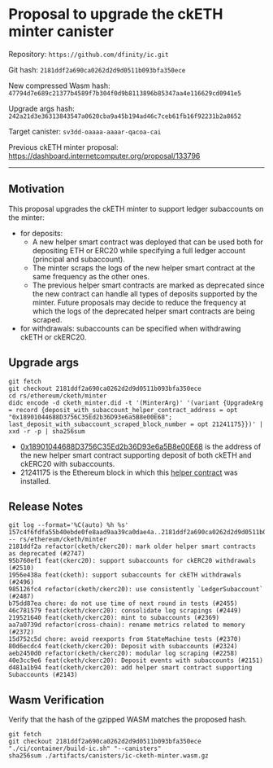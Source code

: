 # Proposal to upgrade the ckETH minter canister

Repository: `https://github.com/dfinity/ic.git`

Git hash: `2181ddf2a690ca0262d2d9d0511b093bfa350ece`

New compressed Wasm hash: `47794d7e689c21377b4589f7b304f0d9b8113896b85347aa4e116629cd0941e5`

Upgrade args hash: `242a21d3e36313843547a0620cba9a45b194ad46c7ceb61fb16f92231b2a8652`

Target canister: `sv3dd-oaaaa-aaaar-qacoa-cai`

Previous ckETH minter proposal: https://dashboard.internetcomputer.org/proposal/133796

---

## Motivation

This proposal upgrades the ckETH minter to support ledger subaccounts on the minter:
* for deposits:
    * A new helper smart contract was deployed that can be used both for depositing ETH or ERC20 while specifying a full ledger account (principal and subaccount).
    * The minter scraps the logs of the new helper smart contract at the same frequency as the other ones.
    * The previous helper smart contracts are marked as deprecated since the new contract can handle all types of deposits supported by the minter. Future proposals may decide to reduce the frequency at which the logs of the deprecated helper smart contracts are being scraped.
* for withdrawals: subaccounts can be specified when withdrawing ckETH or ckERC20.

## Upgrade args

```
git fetch
git checkout 2181ddf2a690ca0262d2d9d0511b093bfa350ece
cd rs/ethereum/cketh/minter
didc encode -d cketh_minter.did -t '(MinterArg)' '(variant {UpgradeArg = record {deposit_with_subaccount_helper_contract_address = opt "0x18901044688D3756C35Ed2b36D93e6a5B8e00E68"; last_deposit_with_subaccount_scraped_block_number = opt 21241175}})' | xxd -r -p | sha256sum
```
* [0x18901044688D3756C35Ed2b36D93e6a5B8e00E68](https://etherscan.io/address/0x18901044688d3756c35ed2b36d93e6a5b8e00e68) is the address of the new helper smart contract supporting deposit of both ckETH and ckERC20 with subaccounts.
* 21241175 is the Ethereum block in which this [helper contract](https://etherscan.io/address/0x18901044688d3756c35ed2b36d93e6a5b8e00e68) was installed.

## Release Notes

```
git log --format='%C(auto) %h %s' 157c4f6fdfa55b40ebde0fe8aad9aa39ca0dae4a..2181ddf2a690ca0262d2d9d0511b093bfa350ece -- rs/ethereum/cketh/minter
2181ddf2a refactor(cketh/ckerc20): mark older helper smart contracts as deprecated (#2747)
95b760ef1 feat(ckerc20): support subaccounts for ckERC20 withdrawals (#2510)
1956e438a feat(cketh): support subaccounts for ckETH withdrawals (#2496)
985126fc4 refactor(cketh/ckerc20): use consistently `LedgerSubaccount` (#2487)
b75dd87ea chore: do not use time of next round in tests (#2455)
46c781579 feat(cketh/ckerc20): consolidate log scrapings (#2449)
219521640 feat(cketh/ckerc20): mint to subaccounts (#2369)
aa7a0739d refactor(cross-chain): rename metrics related to memory (#2372)
15d752c5d chore: avoid reexports from StateMachine tests (#2370)
80d6ecdc4 feat(cketh/ckerc20): Deposit with subaccounts (#2324)
aeb2450d0 refactor(cketh/ckerc20): modular log scraping (#2258)
40e3cc9e6 feat(cketh/ckerc20): Deposit events with subaccounts (#2151)
d481a1b94 feat(cketh/ckerc20): add helper smart contract supporting Subaccounts (#2143)
 ```

## Wasm Verification

Verify that the hash of the gzipped WASM matches the proposed hash.

```
git fetch
git checkout 2181ddf2a690ca0262d2d9d0511b093bfa350ece
"./ci/container/build-ic.sh" "--canisters"
sha256sum ./artifacts/canisters/ic-cketh-minter.wasm.gz
```

